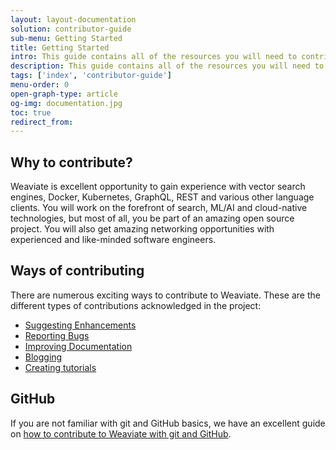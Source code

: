 ```yaml
---
layout: layout-documentation
solution: contributor-guide
sub-menu: Getting Started
title: Getting Started
intro: This guide contains all of the resources you will need to contribute to Weaviate..
description: This guide contains all of the resources you will need to contribute to Weaviate.
tags: ['index', 'contributor-guide']
menu-order: 0
open-graph-type: article
og-img: documentation.jpg
toc: true
redirect_from:
---
```


## Why to contribute?

Weaviate is excellent opportunity to gain experience with vector search engines, Docker, Kubernetes, GraphQL, REST and various other language clients. You will work on the forefront of search, ML/AI and cloud-native technologies, but most of all, you be part of an amazing open source project. You will also get amazing networking opportunities with experienced and like-minded software engineers.
     
## Ways of contributing

There are numerous exciting ways to contribute to Weaviate. These are the different types of contributions acknowledged in the project:

* [Suggesting Enhancements](./suggesting-enhancements.html)
* [Reporting Bugs](./reporting-bugs.html)
* [Improving Documentation](./improving-docs.html)
* [Blogging](./writing-blogs.html)
* [Creating tutorials](./creating-tutorials.html)

## GitHub

If you are not familiar with git and GitHub basics, we have an excellent guide on [how to contribute to Weaviate with git and GitHub](./git-and-github.html).
